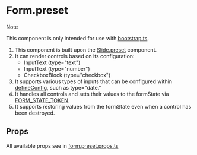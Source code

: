# Form.preset

> [!NOTE]
> This component is only intended for use with [bootstrap.ts](../../bootstrap.ts).

1. This component is built upon the [Slide.preset](../slide/README.md) component.
2. It can render controls based on its configuration:
   - InputText (type="text")
   - InputText (type="number")
   - CheckboxBlock (type="checkbox")
3. It supports various types of inputs that can be configured within [defineConfig](../../defineConfig.ts), such as type="date."
4. It handles all controls and sets their values to the formState via [FORM_STATE_TOKEN](../../tokens/README.md).
5. It supports restoring values from the formState even when a control has been destroyed.

## Props

All available props see in [form.preset.props.ts](./form.preset.props.ts)
